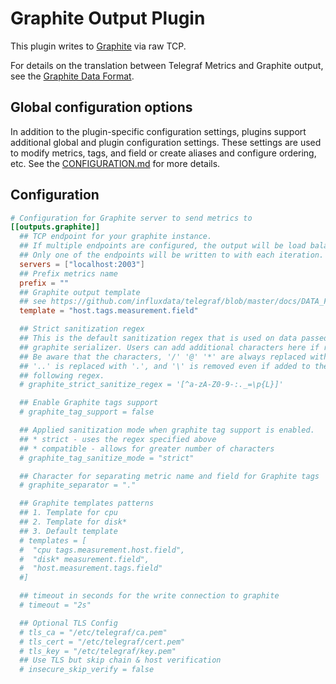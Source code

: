 # Graphite Output Plugin

This plugin writes to [Graphite][1] via raw TCP.

For details on the translation between Telegraf Metrics and Graphite output,
see the [Graphite Data Format][2].

[1]: http://graphite.readthedocs.org/en/latest/index.html
[2]: ../../../docs/DATA_FORMATS_OUTPUT.md

## Global configuration options <!-- @/docs/includes/plugin_config.md -->

In addition to the plugin-specific configuration settings, plugins support
additional global and plugin configuration settings. These settings are used to
modify metrics, tags, and field or create aliases and configure ordering, etc.
See the [CONFIGURATION.md][CONFIGURATION.md] for more details.

[CONFIGURATION.md]: ../../../docs/CONFIGURATION.md#plugins

## Configuration

```toml @sample.conf
# Configuration for Graphite server to send metrics to
[[outputs.graphite]]
  ## TCP endpoint for your graphite instance.
  ## If multiple endpoints are configured, the output will be load balanced.
  ## Only one of the endpoints will be written to with each iteration.
  servers = ["localhost:2003"]
  ## Prefix metrics name
  prefix = ""
  ## Graphite output template
  ## see https://github.com/influxdata/telegraf/blob/master/docs/DATA_FORMATS_OUTPUT.md
  template = "host.tags.measurement.field"

  ## Strict sanitization regex
  ## This is the default sanitization regex that is used on data passed to the
  ## graphite serializer. Users can add additional characters here if required.
  ## Be aware that the characters, '/' '@' '*' are always replaced with '_',
  ## '..' is replaced with '.', and '\' is removed even if added to the
  ## following regex.
  # graphite_strict_sanitize_regex = '[^a-zA-Z0-9-:._=\p{L}]'

  ## Enable Graphite tags support
  # graphite_tag_support = false

  ## Applied sanitization mode when graphite tag support is enabled.
  ## * strict - uses the regex specified above
  ## * compatible - allows for greater number of characters
  # graphite_tag_sanitize_mode = "strict"

  ## Character for separating metric name and field for Graphite tags
  # graphite_separator = "."

  ## Graphite templates patterns
  ## 1. Template for cpu
  ## 2. Template for disk*
  ## 3. Default template
  # templates = [
  #  "cpu tags.measurement.host.field",
  #  "disk* measurement.field",
  #  "host.measurement.tags.field"
  #]

  ## timeout in seconds for the write connection to graphite
  # timeout = "2s"

  ## Optional TLS Config
  # tls_ca = "/etc/telegraf/ca.pem"
  # tls_cert = "/etc/telegraf/cert.pem"
  # tls_key = "/etc/telegraf/key.pem"
  ## Use TLS but skip chain & host verification
  # insecure_skip_verify = false
```
